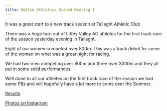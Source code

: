 ```yaml
---
title: Dublin Athletics Graded Meeting 1 
---
```

It was a great start to a new track season at Tallaght Athletic Club

There was a huge turn out of Liffey Valley AC athletes for the first track race of the season yesterday evening in Tallaght. 

Eight of our women competed over 800m. This was a track debut for some of the woman on what was a great night for racing. 

We had two men competing over 800m and three over 3000m and they all put in some solid performances

Well done to all our athletes on the first track race of the season we had some PBs and will hopefully have a lot more to come over the Summer. 

 <a href="/races/2022-04-27-Dublin-Graded-1/" target="_blank" rel="noopener noreferrer">Results</a>

<a href="https://www.instagram.com/p/Cc6HL_vMtvL/" target="_blank" rel="noopener noreferrer">Photos on Instagram</a>